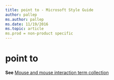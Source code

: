 ```yaml
---
title: point to - Microsoft Style Guide
author: pallep
ms.author: pallep
ms.date: 11/19/2016
ms.topic: article
ms.prod = non-product specific
---
```


# point to

**See** [Mouse and mouse interaction term collection](/style-guide/a-z-word-list-term-collections/term-collections/mouse-mouse-interaction-terms)
